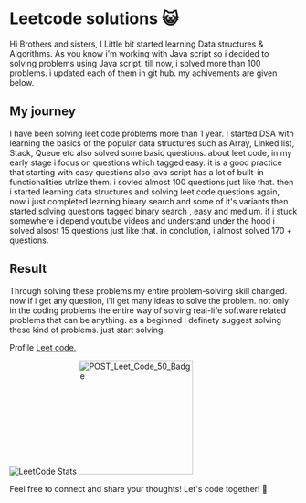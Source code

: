 # Leetcode solutions 😺

Hi Brothers and sisters, I Little bit started learning Data structures & Algorithms. As you know i'm working with Java script so i decided to solving problems using Java script. till now, i solved more than 100 problems. i updated each of them in git hub. my achivements are given below.

## My journey

I have been solving leet code problems more than 1 year. I started DSA with learning the basics of the popular data structures such as Array, Linked list, Stack, Queue etc also solved some basic questions. about leet code, in my early stage i focus on questions which tagged easy. it is a good practice that starting with easy questions also java script has a lot of built-in functionalities utrlize them. i sovled almost 100 questions just like that. then i started learning data structures and solving leet code questions again, now i just completed learning binary search and some of it's variants then started solving questions tagged binary search , easy and medium. if i stuck somewhere i depend youtube videos and understand under the hood i solved alsost 15 questions just like that. in conclution, i almost solved 170 + questions.  

## Result

Through solving these problems my entire problem-solving skill changed. now if i get any question, i'll get many ideas to solve the problem. not only in the coding problems the entire way of solving real-life software related problems that can be anything. as a beginned i definety suggest solving these kind of problems. just start solving.


Profile 
<a href="https://leetcode.com/muhammed-sahad-c/">
 Leet code.
</a>

![LeetCode Stats](https://leetcard.jacoblin.cool/muhammed-sahad-c?ext=heatmap)
<img src="https://github.com/Muhammed-Sahad-c/Leet-Code-Solutions/assets/109616941/a73808e8-0004-4e2d-8a00-0d66550475bb" alt="POST_Leet_Code_50_Badge" width="200">

Feel free to connect and share your thoughts! Let's code together! 🤝
